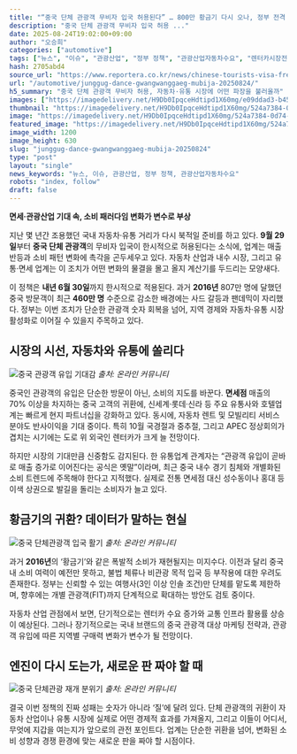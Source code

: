 ```yaml
---
title: "“중국 단체 관광객 무비자 입국 허용된다” … 800만 황금기 다시 오나, 정부 전격 발표에 ‘발칵’"
description: "중국 단체 관광객 무비자 입국 허용 ..."
date: 2025-08-24T19:02:00+09:00
author: "오승희"
categories: ["automotive"]
tags: ["뉴스", "이슈", "관광산업", "정부 정책", "관광산업자동차수요", "렌터카시장전망"]
hash: 2705abd4
source_url: "https://www.reportera.co.kr/news/chinese-tourists-visa-free/"
url: "/automotive/junggug-dance-gwangwanggaeg-mubija-20250824/"
h5_summary: "중국 단체 관광객 무비자 허용, 자동차·유통 시장에 어떤 파장을 불러올까"
images: ["https://imagedelivery.net/H9Db0IpqceHdtipd1X60mg/e09ddad3-b458-42e2-ee9b-4dc93b388800/public", "https://imagedelivery.net/H9Db0IpqceHdtipd1X60mg/4305669b-384e-4872-a2a1-083f32729a00/public", "https://imagedelivery.net/H9Db0IpqceHdtipd1X60mg/524a7384-0d74-4ea3-cfe3-f6e26c2a6000/public", "https://imagedelivery.net/H9Db0IpqceHdtipd1X60mg/6c9dc4ed-2fc0-4ea8-e0cc-dcb724cd5700/public"]
thumbnail: "https://imagedelivery.net/H9Db0IpqceHdtipd1X60mg/524a7384-0d74-4ea3-cfe3-f6e26c2a6000/public"
image: "https://imagedelivery.net/H9Db0IpqceHdtipd1X60mg/524a7384-0d74-4ea3-cfe3-f6e26c2a6000/public"
featured_image: "https://imagedelivery.net/H9Db0IpqceHdtipd1X60mg/524a7384-0d74-4ea3-cfe3-f6e26c2a6000/public"
image_width: 1200
image_height: 630
slug: "junggug-dance-gwangwanggaeg-mubija-20250824"
type: "post"
layout: "single"
news_keywords: "뉴스, 이슈, 관광산업, 정부 정책, 관광산업자동차수요"
robots: "index, follow"
draft: false
---
```


**면세·관광산업 기대 속, 소비 패러다임 변화가 변수로 부상**

지난 몇 년간 조용했던 국내 자동차·유통 거리가 다시 북적일 준비를 하고 있다. **9월 29일**부터 **중국 단체 관광객**의 무비자 입국이 한시적으로 허용된다는 소식에, 업계는 매출 반등과 소비 패턴 변화에 촉각을 곤두세우고 있다. 자동차 산업과 내수 시장, 그리고 유통·면세 업계는 이 조치가 어떤 변화의 물결을 몰고 올지 계산기를 두드리는 모양새다.

이 정책은 **내년 6월 30일**까지 한시적으로 적용된다. 과거 **2016년** 807만 명에 달했던 중국 방문객이 최근 **460만 명** 수준으로 감소한 배경에는 사드 갈등과 팬데믹이 자리했다. 정부는 이번 조치가 단순한 관광객 숫자 회복을 넘어, 지역 경제와 자동차·유통 시장 활성화로 이어질 수 있을지 주목하고 있다.

## 시장의 시선, 자동차와 유통에 쏠리다

![중국 관광객 유입 기대감](https://imagedelivery.net/H9Db0IpqceHdtipd1X60mg/6c9dc4ed-2fc0-4ea8-e0cc-dcb724cd5700/public)
*출처: 온라인 커뮤니티*


중국인 관광객의 유입은 단순한 방문이 아닌, 소비의 지도를 바꾼다. **면세점** 매출의 70% 이상을 차지하는 중국 고객의 귀환에, 신세계·롯데·신라 등 주요 유통사와 호텔업계는 빠르게 현지 파트너십을 강화하고 있다. 동시에, 자동차 렌트 및 모빌리티 서비스 분야도 반사이익을 기대 중이다. 특히 10월 국경절과 중추절, 그리고 APEC 정상회의가 겹치는 시기에는 도로 위 외국인 렌터카가 크게 늘 전망이다.

하지만 시장의 기대만큼 신중함도 감지된다. 한 유통업계 관계자는 “관광객 유입이 곧바로 매출 증가로 이어진다는 공식은 옛말”이라며, 최근 중국 내수 경기 침체와 개별화된 소비 트렌드에 주목해야 한다고 지적했다. 실제로 전통 면세점 대신 성수동이나 홍대 등 이색 상권으로 발길을 돌리는 소비자가 늘고 있다.

## 황금기의 귀환? 데이터가 말하는 현실

![중국 단체관광객 입국 활기](https://imagedelivery.net/H9Db0IpqceHdtipd1X60mg/e09ddad3-b458-42e2-ee9b-4dc93b388800/public)
*출처: 온라인 커뮤니티*


과거 **2016년**의 ‘황금기’와 같은 폭발적 소비가 재현될지는 미지수다. 이전과 달리 중국 내 소비 여력이 예전만 못하고, 불법 체류나 비관광 목적 입국 등 부작용에 대한 우려도 존재한다. 정부는 신뢰할 수 있는 여행사(3인 이상 인솔 조건)만 단체를 맡도록 제한하며, 향후에는 개별 관광객(FIT)까지 단계적으로 확대하는 방안도 검토 중이다.

자동차 산업 관점에서 보면, 단기적으로는 렌터카 수요 증가와 교통 인프라 활용률 상승이 예상된다. 그러나 장기적으로는 국내 브랜드의 중국 관광객 대상 마케팅 전략과, 관광객 유입에 따른 지역별 구매력 변화가 변수가 될 전망이다.

## 엔진이 다시 도는가, 새로운 판 짜야 할 때

![중국 단체관광 재개 분위기](https://imagedelivery.net/H9Db0IpqceHdtipd1X60mg/4305669b-384e-4872-a2a1-083f32729a00/public)
*출처: 온라인 커뮤니티*


결국 이번 정책의 진짜 성패는 숫자가 아니라 ‘질’에 달려 있다. 단체 관광객의 귀환이 자동차 산업이나 유통 시장에 실제로 어떤 경제적 효과를 가져올지, 그리고 이들이 어디서, 무엇에 지갑을 여는지가 앞으로의 관전 포인트다. 업계는 단순한 귀환을 넘어, 변화된 소비 성향과 경쟁 환경에 맞는 새로운 판을 짜야 할 시점이다.
